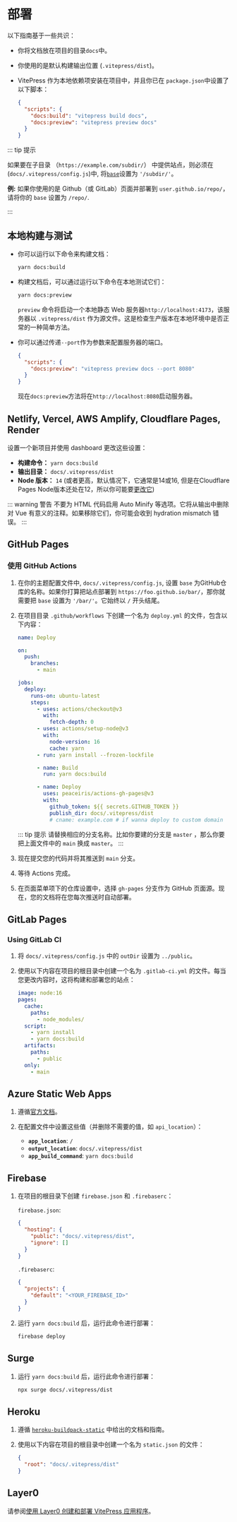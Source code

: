 # 部署

以下指南基于一些共识：

- 你将文档放在项目的目录`docs`中。
- 你使用的是默认构建输出位置 (`.vitepress/dist`)。
- VitePress 作为本地依赖项安装在项目中，并且你已在 `package.json`中设置了以下脚本：

  ```json
  {
    "scripts": {
      "docs:build": "vitepress build docs",
      "docs:preview": "vitepress preview docs"
    }
  }
  ```

::: tip 提示

如果要在子目录 （`https://example.com/subdir/`） 中提供站点，则必须在 (`docs/.vitepress/config.js`)中, 将[`base`](../config/app-configs#base)设置为 `'/subdir/'`。

**例:** 如果你使用的是 Github（或 GitLab）页面并部署到 `user.github.io/repo/`，请将你的 `base` 设置为 `/repo/`.

:::

## 本地构建与测试

- 你可以运行以下命令来构建文档：

  ```sh
  yarn docs:build
  ```

- 构建文档后，可以通过运行以下命令在本地测试它们：

  ```sh
  yarn docs:preview
  ```

  `preview` 命令将启动一个本地静态 Web 服务器`http://localhost:4173`，该服务器以 `.vitepress/dist` 作为源文件。这是检查生产版本在本地环境中是否正常的一种简单方法。

- 你可以通过传递`--port`作为参数来配置服务器的端口。

  ```json
  {
    "scripts": {
      "docs:preview": "vitepress preview docs --port 8080"
    }
  }
  ```

  现在`docs:preview`方法将在`http://localhost:8080`启动服务器。

## Netlify, Vercel, AWS Amplify, Cloudflare Pages, Render

设置一个新项目并使用 dashboard 更改这些设置：

- **构建命令：** `yarn docs:build`
- **输出目录：** `docs/.vitepress/dist`
- **Node 版本：** `14` (或者更高，默认情况下，它通常是14或16, 但是在Cloudflare Pages Node版本还处在12，所以你可能要[更改它](https://developers.cloudflare.com/pages/platform/build-configuration/))

::: warning 警告
不要为 HTML 代码启用 Auto Minify 等选项。它将从输出中删除对 Vue 有意义的注释。如果移除它们，你可能会收到 hydration mismatch 错误。
:::

## GitHub Pages

### 使用 GitHub Actions

1. 在你的主题配置文件中, `docs/.vitepress/config.js`, 设置 `base` 为GitHub仓库的名称。如果你打算把站点部署到 `https://foo.github.io/bar/`，那你就需要把 `base` 设置为 `'/bar/'`。它始终以 `/` 开头结尾。

2. 在项目目录 `.github/workflows` 下创建一个名为 `deploy.yml` 的文件，包含以下内容：

   ```yaml
   name: Deploy

   on:
     push:
       branches:
         - main

   jobs:
     deploy:
       runs-on: ubuntu-latest
       steps:
         - uses: actions/checkout@v3
           with:
             fetch-depth: 0
         - uses: actions/setup-node@v3
           with:
             node-version: 16
             cache: yarn
         - run: yarn install --frozen-lockfile

         - name: Build
           run: yarn docs:build

         - name: Deploy
           uses: peaceiris/actions-gh-pages@v3
           with:
             github_token: ${{ secrets.GITHUB_TOKEN }}
             publish_dir: docs/.vitepress/dist
             # cname: example.com # if wanna deploy to custom domain
   ```

   ::: tip 提示
   请替换相应的分支名称。比如你要建的分支是 `master` ，那么你要把上面文件中的 `main` 换成 `master`。
   :::

3. 现在提交您的代码并将其推送到 `main` 分支。

4. 等待 Actions 完成。

5. 在页面菜单项下的仓库设置中，选择 `gh-pages` 分支作为 GitHub 页面源。现在，您的文档将在您每次推送时自动部署。

## GitLab Pages

### Using GitLab CI

1. 将 `docs/.vitepress/config.js` 中的 `outDir` 设置为 `../public`。

2. 使用以下内容在项目的根目录中创建一个名为 `.gitlab-ci.yml` 的文件。每当您更改内容时，这将构建和部署您的站点：

   ```yaml
   image: node:16
   pages:
     cache:
       paths:
         - node_modules/
     script:
       - yarn install
       - yarn docs:build
     artifacts:
       paths:
         - public
     only:
       - main
   ```

## Azure Static Web Apps

1. 遵循[官方文档](https://docs.microsoft.com/en-us/azure/static-web-apps/build-configuration)。

2. 在配置文件中设置这些值（并删除不需要的值，如 `api_location`）：

   - **`app_location`**: `/`
   - **`output_location`**: `docs/.vitepress/dist`
   - **`app_build_command`**: `yarn docs:build`

## Firebase

1. 在项目的根目录下创建 `firebase.json` 和 `.firebaserc`：

   `firebase.json`:

   ```json
   {
     "hosting": {
       "public": "docs/.vitepress/dist",
       "ignore": []
     }
   }
   ```

   `.firebaserc`:

   ```json
   {
     "projects": {
       "default": "<YOUR_FIREBASE_ID>"
     }
   }
   ```

2. 运行 `yarn docs:build` 后，运行此命令进行部署：

   ```sh
   firebase deploy
   ```

## Surge

1. 运行 `yarn docs:build` 后，运行此命令进行部署：

   ```sh
   npx surge docs/.vitepress/dist
   ```

## Heroku

1. 遵循 [`heroku-buildpack-static`](https://elements.heroku.com/buildpacks/heroku/heroku-buildpack-static) 中给出的文档和指南。

2. 使用以下内容在项目的根目录中创建一个名为 `static.json` 的文件：

   ```json
   {
     "root": "docs/.vitepress/dist"
   }
   ```

## Layer0

请参阅[使用 Layer0 创建和部署 VitePress 应用程序](https://docs.layer0.co/guides/vitepress)。
